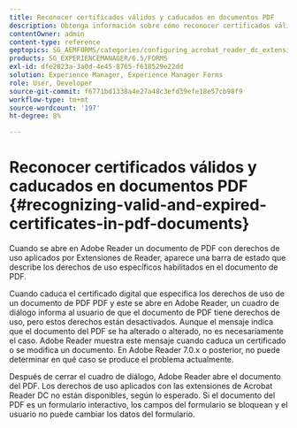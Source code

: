```yaml
---
title: Reconocer certificados válidos y caducados en documentos PDF
description: Obtenga información sobre cómo reconocer certificados válidos y caducados en documentos de PDF.
contentOwner: admin
content-type: reference
geptopics: SG_AEMFORMS/categories/configuring_acrobat_reader_dc_extensions
products: SG_EXPERIENCEMANAGER/6.5/FORMS
exl-id: dfe2823a-3a0d-4e45-8765-f618529e22dd
solution: Experience Manager, Experience Manager Forms
role: User, Developer
source-git-commit: f6771bd1338a4e27a48c3efd39efe18e57cb98f9
workflow-type: tm+mt
source-wordcount: '197'
ht-degree: 8%

---
```


# Reconocer certificados válidos y caducados en documentos PDF {#recognizing-valid-and-expired-certificates-in-pdf-documents}

Cuando se abre en Adobe Reader un documento de PDF con derechos de uso aplicados por Extensiones de Reader, aparece una barra de estado que describe los derechos de uso específicos habilitados en el documento de PDF.

Cuando caduca el certificado digital que especifica los derechos de uso de un documento de PDF PDF y este se abre en Adobe Reader, un cuadro de diálogo informa al usuario de que el documento de PDF tiene derechos de uso, pero estos derechos están desactivados. Aunque el mensaje indica que el documento del PDF se ha alterado o alterado, no es necesariamente el caso. Adobe Reader muestra este mensaje cuando caduca un certificado o se modifica un documento. En Adobe Reader 7.0.x o posterior, no puede determinar en qué caso se produce el problema actualmente.

Después de cerrar el cuadro de diálogo, Adobe Reader abre el documento del PDF. Los derechos de uso aplicados con las extensiones de Acrobat Reader DC no están disponibles, según lo esperado. Si el documento del PDF es un formulario interactivo, los campos del formulario se bloquean y el usuario no puede cambiar los datos del formulario.
